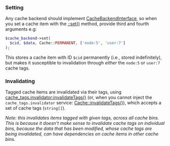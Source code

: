 ### Setting

Any cache backend should implement [CacheBackendInterface](https://api.drupal.org/api/drupal/core%21lib%21Drupal%21Core%21Cache%21CacheBackendInterface.php/interface/CacheBackendInterface/8), so when you set a cache item with the [::set()](https://api.drupal.org/api/drupal/core%21lib%21Drupal%21Core%21Cache%21CacheBackendInterface.php/function/CacheBackendInterface%3A%3Aset/8) method, provide third and fourth arguments e.g:

```php
$cache_backend->set(
  $cid, $data, Cache::PERMANENT, ['node:5', 'user:7']
);
```

This stores a cache item with ID `$cid` permanently (i.e., stored indefinitely), but makes it susceptible to invalidation through _either_ the `node:5` or `user:7` cache tags.

### Invalidating

Tagged cache items are invalidated via their tags, using [cache\_tags.invalidator:invalidateTags()](https://api.drupal.org/api/drupal/core%21lib%21Drupal%21Core%21Cache%21CacheTagsInvalidator.php/function/CacheTagsInvalidator%3A%3AinvalidateTags/8) (or, when you cannot inject the `cache_tags.invalidator` service: [Cache::invalidateTags()](https://api.drupal.org/api/drupal/core%21lib%21Drupal%21Core%21Cache%21Cache.php/function/Cache%3A%3AinvalidateTags/8)), which accepts a set of cache tags (`string[]`).

_Note: this invalidates items tagged with given tags, across all cache bins. This is because it doesn't make sense to invalidate cache tags on individual bins, because the data that has been modified, whose cache tags are being invalidated, can have dependencies on cache items in other cache bins._